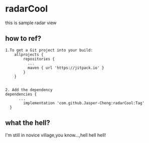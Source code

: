 # radarCool
this is sample radar view
## how to ref?

    1.To get a Git project into your build:
        allprojects {
            repositories {
              ...
              maven { url 'https://jitpack.io' }
            }
        }
        
        
    2. Add the dependency
    dependencies {
          ...
	        implementation 'com.github.Jasper-Cheng:radarCool:Tag'
	  }
    
## what the hell?
I'm still in novice village,you know...,hell hell hell!
